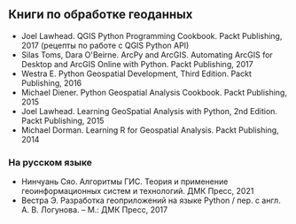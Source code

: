 ## Книги по обработке геоданных

- Joel Lawhead. QGIS Python Programming Cookbook. Packt Publishing, 2017 (рецепты по работе с QGIS Python API)
- Silas Toms, Dara O'Beirne. ArcPy and ArcGIS. Automating ArcGIS for Desktop and ArcGIS Online with Python. Packt Publishing, 2017
- Westra E. Python Geospatial Development, Third Edition. Packt Publishing, 2016
- Michael Diener. Python Geospatial Analysis Cookbook. Packt Publishing, 2015
- Joel Lawhead. Learning GeoSpatial Analysis with Python, 2nd Edition. Packt Publishing, 2015
- Michael Dorman. Learning R for Geospatial Analysis. Packt Publishing, 2014

### На русском языке 

- Нинчуань Сяо. Алгоритмы ГИС. Теория и применение геоинформационных систем и технологий. ДМК Пресс, 2021
- Вестра Э. Разработка геоприложений на языке Python / пер. с англ. А. В. Логунова. – М.: ДМК Пресс, 2017
